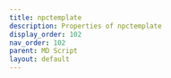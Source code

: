 ```yaml
---
title: npctemplate
description: Properties of npctemplate
display_order: 102
nav_order: 102
parent: MD Script
layout: default
---
```



